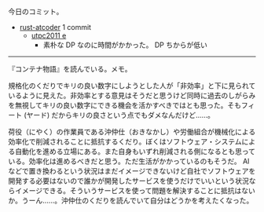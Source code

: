 今日のコミット。

- [rust-atcoder](https://github.com/bouzuya/rust-atcoder) 1 commit
  - [utpc2011 e](https://github.com/bouzuya/rust-atcoder/commit/a241ecdef65aab4f91d9fd23ab6bd3e4bdb56b77)
    - 素朴な DP なのに時間がかかった。 DP ちからが低い

---

『コンテナ物語』を読んでいる。メモ。

規格化のくだりでキリの良い数字にしようとした人が「非効率」と下に見られているように見えた。非効率とする意見はそうだと思うけど同時に過去のしがらみを無視してキリの良い数字にできる機会を活かすべきではとも思った。そもフィート (ヤード) だからキリの良さという点でもダメなんだけど……。

荷役（にやく）の作業員である沖仲仕（おきなかし）や労働組合が機械化による効率化で削減されることに抵抗するくだり。ぼくはソフトウェア・システムによる自動化を進める立場にある。また自身もいずれ削減される側になるとも思っている。効率化は進めるべきだと思う。ただ生活がかかっているのもそうだ。 AI などで置き換わるという状況はまだイメージできないけど自社でソフトウェアを開発する必要はないので誰かが開発したサービスを使うだけでいいという状況ならイメージできる。そういうサービスを使って問題を解決することに抵抗はないか。うーん……。沖仲仕のくだりを読んでいて自分はどうかを考えたくなった。
